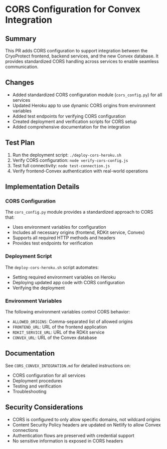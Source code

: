 # CORS Configuration for Convex Integration

## Summary
This PR adds CORS configuration to support integration between the CryoProtect frontend, backend services, and the new Convex database. It provides standardized CORS handling across services to enable seamless communication.

## Changes
- Added standardized CORS configuration module (`cors_config.py`) for all services
- Updated Heroku app to use dynamic CORS origins from environment variables
- Added test endpoints for verifying CORS configuration
- Created deployment and verification scripts for CORS setup
- Added comprehensive documentation for the integration

## Test Plan
1. Run the deployment script: `./deploy-cors-heroku.sh`
2. Verify CORS configuration: `node verify-cors-config.js`
3. Test full connectivity: `node test-connection.js`
4. Verify frontend-Convex authentication with real-world operations

## Implementation Details

### CORS Configuration
The `cors_config.py` module provides a standardized approach to CORS that:
- Uses environment variables for configuration
- Includes all necessary origins (frontend, RDKit service, Convex)
- Supports all required HTTP methods and headers
- Provides test endpoints for verification

### Deployment Script
The `deploy-cors-heroku.sh` script automates:
- Setting required environment variables on Heroku
- Deploying updated app code with CORS configuration
- Verifying the deployment

### Environment Variables
The following environment variables control CORS behavior:
- `ALLOWED_ORIGINS`: Comma-separated list of allowed origins
- `FRONTEND_URL`: URL of the frontend application
- `RDKIT_SERVICE_URL`: URL of the RDKit service
- `CONVEX_URL`: URL of the Convex database

## Documentation
See `CORS_CONVEX_INTEGRATION.md` for detailed instructions on:
- CORS configuration for all services
- Deployment procedures
- Testing and verification
- Troubleshooting

## Security Considerations
- CORS is configured to only allow specific domains, not wildcard origins
- Content Security Policy headers are updated on Netlify to allow Convex connections
- Authentication flows are preserved with credential support
- No sensitive information is exposed in CORS headers